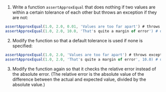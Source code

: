 1.  Write a function `assertApproxEqual` that does nothing if two values are within a certain tolerance of each other
    but throws an exception if they are not:

```js
assertApproxEqual(1.0, 2.0, 0.01, 'Values are too far apart') # throws exception
assertApproxEqual(1.0, 2.0, 10.0, 'That's quite a margin of error') # does not throw
```

2.  Modify the function so that a default tolerance is used if none is specified:

```js
assertApproxEqual(1.0, 2.0, 'Values are too far apart') # throws exception
assertApproxEqual(1.0, 2.0, 'That's quite a margin of error', 10.0) # does not throw
```

3.  Modify the function again so that it checks the <g key="relative_error">relative error</g>
    instead of the <g key="absolute_error">absolute error</g>.
    (The relative error is the absolute value of the difference between the actual and expected value,
    divided by the absolute value.)
